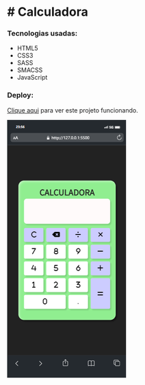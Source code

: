 <h1># Calculadora</h1>

<h3>Tecnologias usadas:</h3>
<ul>
  <li>HTML5</li>
  <li>CSS3</li>
  <li>SASS</li>
  <li>SMACSS</li>
  <li>JavaScript</li>
</ul>

<h3>Deploy:</h3>
<p>
  <a href="https://calculadora-eriveltondasilva.vercel.app/">Clique aqui</a>
  para ver este projeto funcionando.
</p>

<img src="calculadora.png" alt="calculadora">
